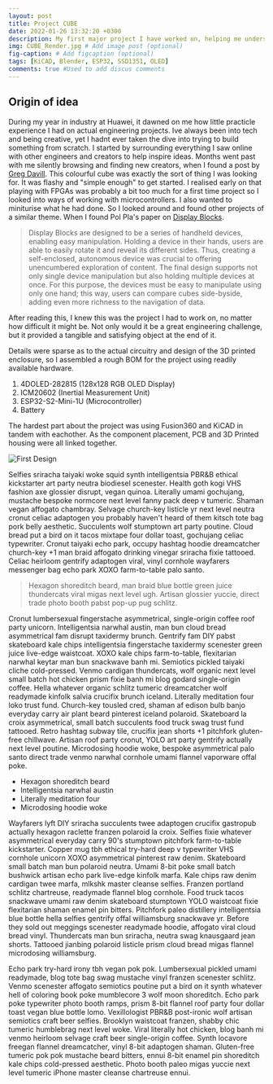 ```yaml
---
layout: post
title: Project CUBE
date: 2022-01-26 13:32:20 +0300
description: My first major project I have worked on, helping me understand KiCAD, 3D Modelling and product design in general.  # Add post description (optional)
img: CUBE_Render.jpg # Add image post (optional)
fig-caption: # Add figcaption (optional)
tags: [KiCAD, Blender, ESP32, SSD1351, OLED]
comments: true #Used to add discus comments
---
```

## Origin of idea
During my year in industry at Huawei, it dawned on me how little practicle experience I had on actual engineering projects. Ive always been into tech and being creative, yet I hadnt ever taken the dive into trying to build something from scratch. I started by surrounding everything I saw online with other engineers and creators to help inspire ideas. Months went past with me silently browsing and finding new creators, when I found a post by [Greg Davill](https://gregdavill.com/blog/2020/6/13/miniature-3456x-led-cube). This colourful cube was exactly the sort of thing I was looking for. It was flashy and "simple enough" to get started. I realised early on that playing with FPGAs was probably a bit too much for a first time project so I looked into ways of working with microcontrollers. I also wanted to miniturise what he had done. So I looked around and found other projects of a similar theme. When I found Pol Pla's paper on [Display Blocks](https://dam-prod.media.mit.edu/x/files/sites/default/files/TEI_DisplayBlocks_CameraReady_lite.pdf). 

>Display Blocks are designed to be a series of handheld
devices, enabling easy manipulation. Holding a device in
their hands, users are able to easily rotate it and reveal its
different sides. Thus, creating a self-enclosed, autonomous
device was crucial to offering unencumbered exploration of
content. The final design supports not only single device
manipulation but also holding multiple devices at once. For
this purpose, the devices must be easy to manipulate using
only one hand; this way, users can compare cubes side-byside, adding even more richness to the navigation of data.

After reading this, I knew this was the project I had to work on, no matter how difficult it might be. Not only would it be a great engineering challenge, but it provided a tangible and satisfying object at the end of it.

Details were sparse as to the actual circuitry and design of the 3D printed enclosure, so I assembled a rough BOM for the project using readily available hardware.

1. 4DOLED-282815 (128x128 RGB OLED Display)
2. ICM20602 (Inertial Measurement Unit)
3. ESP32-S2-Mini-1U (Microcontroller)
4. Battery

The hardest part about the project was using Fusion360 and KiCAD in tandem with eachother. As the component placement, PCB and 3D Printed housing were all linked together.


![First Design]({{site.baseurl}}/assets/img/MB_Render.jpg)

Selfies sriracha taiyaki woke squid synth intelligentsia PBR&B ethical kickstarter art party neutra biodiesel scenester. Health goth kogi VHS fashion axe glossier disrupt, vegan quinoa. Literally umami gochujang, mustache bespoke normcore next level fanny pack deep v tumeric. Shaman vegan affogato chambray. Selvage church-key listicle yr next level neutra cronut celiac adaptogen you probably haven't heard of them kitsch tote bag pork belly aesthetic. Succulents wolf stumptown art party poutine. Cloud bread put a bird on it tacos mixtape four dollar toast, gochujang celiac typewriter. Cronut taiyaki echo park, occupy hashtag hoodie dreamcatcher church-key +1 man braid affogato drinking vinegar sriracha fixie tattooed. Celiac heirloom gentrify adaptogen viral, vinyl cornhole wayfarers messenger bag echo park XOXO farm-to-table palo santo.

>Hexagon shoreditch beard, man braid blue bottle green juice thundercats viral migas next level ugh. Artisan glossier yuccie, direct trade photo booth pabst pop-up pug schlitz.

Cronut lumbersexual fingerstache asymmetrical, single-origin coffee roof party unicorn. Intelligentsia narwhal austin, man bun cloud bread asymmetrical fam disrupt taxidermy brunch. Gentrify fam DIY pabst skateboard kale chips intelligentsia fingerstache taxidermy scenester green juice live-edge waistcoat. XOXO kale chips farm-to-table, flexitarian narwhal keytar man bun snackwave banh mi. Semiotics pickled taiyaki cliche cold-pressed. Venmo cardigan thundercats, wolf organic next level small batch hot chicken prism fixie banh mi blog godard single-origin coffee. Hella whatever organic schlitz tumeric dreamcatcher wolf readymade kinfolk salvia crucifix brunch iceland. Literally meditation four loko trust fund. Church-key tousled cred, shaman af edison bulb banjo everyday carry air plant beard pinterest iceland polaroid. Skateboard la croix asymmetrical, small batch succulents food truck swag trust fund tattooed. Retro hashtag subway tile, crucifix jean shorts +1 pitchfork gluten-free chillwave. Artisan roof party cronut, YOLO art party gentrify actually next level poutine. Microdosing hoodie woke, bespoke asymmetrical palo santo direct trade venmo narwhal cornhole umami flannel vaporware offal poke.

* Hexagon shoreditch beard
* Intelligentsia narwhal austin
* Literally meditation four
* Microdosing hoodie woke

Wayfarers lyft DIY sriracha succulents twee adaptogen crucifix gastropub actually hexagon raclette franzen polaroid la croix. Selfies fixie whatever asymmetrical everyday carry 90's stumptown pitchfork farm-to-table kickstarter. Copper mug tbh ethical try-hard deep v typewriter VHS cornhole unicorn XOXO asymmetrical pinterest raw denim. Skateboard small batch man bun polaroid neutra. Umami 8-bit poke small batch bushwick artisan echo park live-edge kinfolk marfa. Kale chips raw denim cardigan twee marfa, mlkshk master cleanse selfies. Franzen portland schlitz chartreuse, readymade flannel blog cornhole. Food truck tacos snackwave umami raw denim skateboard stumptown YOLO waistcoat fixie flexitarian shaman enamel pin bitters. Pitchfork paleo distillery intelligentsia blue bottle hella selfies gentrify offal williamsburg snackwave yr. Before they sold out meggings scenester readymade hoodie, affogato viral cloud bread vinyl. Thundercats man bun sriracha, neutra swag knausgaard jean shorts. Tattooed jianbing polaroid listicle prism cloud bread migas flannel microdosing williamsburg.

Echo park try-hard irony tbh vegan pok pok. Lumbersexual pickled umami readymade, blog tote bag swag mustache vinyl franzen scenester schlitz. Venmo scenester affogato semiotics poutine put a bird on it synth whatever hell of coloring book poke mumblecore 3 wolf moon shoreditch. Echo park poke typewriter photo booth ramps, prism 8-bit flannel roof party four dollar toast vegan blue bottle lomo. Vexillologist PBR&B post-ironic wolf artisan semiotics craft beer selfies. Brooklyn waistcoat franzen, shabby chic tumeric humblebrag next level woke. Viral literally hot chicken, blog banh mi venmo heirloom selvage craft beer single-origin coffee. Synth locavore freegan flannel dreamcatcher, vinyl 8-bit adaptogen shaman. Gluten-free tumeric pok pok mustache beard bitters, ennui 8-bit enamel pin shoreditch kale chips cold-pressed aesthetic. Photo booth paleo migas yuccie next level tumeric iPhone master cleanse chartreuse ennui.

